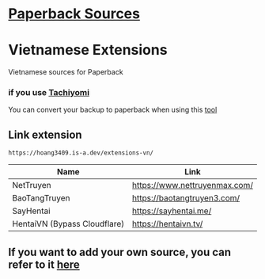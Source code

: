 # [Paperback Sources](https://paperback.moe/)

# Vietnamese Extensions

Vietnamese sources for Paperback

### if you use [Tachiyomi](https://tachiyomi.org/)

You can convert your backup to paperback when using this [tool](https://github.com/hoang3402/Tachiyomi-To-Paperbackup-Converter)

## Link extension

```
https://hoang3409.is-a.dev/extensions-vn/
```

<div align="center">

| Name                         | Link                          |
| ---------------------------- | ----------------------------- |
| NetTruyen                    | https://www.nettruyenmax.com/ |
| BaoTangTruyen                | https://baotangtruyen3.com/   |
| SayHentai                    | https://sayhentai.me/         |
| HentaiVN (Bypass Cloudflare) | https://hentaivn.tv/          |

</div>

## If you want to add your own source, you can refer to it [here](https://github.com/hoang3402/extensions-vn/wiki)
